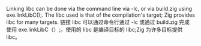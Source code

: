 Linking libc can be done via the command line via -lc, or via build.zig using exe.linkLibC();. The libc used is that of the compilation's target; Zig provides libc for many targets.
链接 libc 可以通过命令行通过 -lc 或通过 build.zig 完成 使用 exe.linkLibC（）;。使用的 libc 是编译目标的 libc;Zig 为许多目标提供 libc。